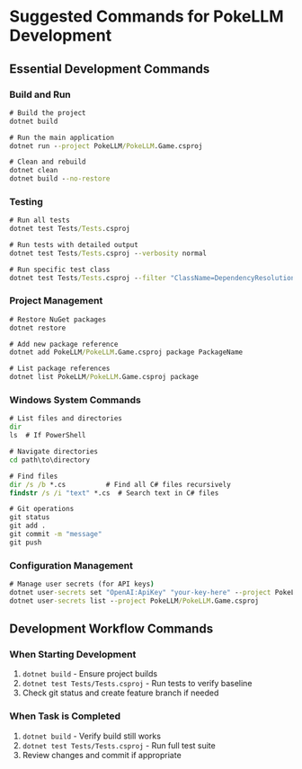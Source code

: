 # Suggested Commands for PokeLLM Development

## Essential Development Commands

### Build and Run
```cmd
# Build the project
dotnet build

# Run the main application
dotnet run --project PokeLLM/PokeLLM.Game.csproj

# Clean and rebuild
dotnet clean
dotnet build --no-restore
```

### Testing
```cmd
# Run all tests
dotnet test Tests/Tests.csproj

# Run tests with detailed output
dotnet test Tests/Tests.csproj --verbosity normal

# Run specific test class
dotnet test Tests/Tests.csproj --filter "ClassName=DependencyResolutionTests"
```

### Project Management
```cmd
# Restore NuGet packages
dotnet restore

# Add new package reference
dotnet add PokeLLM/PokeLLM.Game.csproj package PackageName

# List package references
dotnet list PokeLLM/PokeLLM.Game.csproj package
```

### Windows System Commands
```cmd
# List files and directories
dir
ls  # If PowerShell

# Navigate directories
cd path\to\directory

# Find files
dir /s /b *.cs          # Find all C# files recursively
findstr /s /i "text" *.cs  # Search text in C# files

# Git operations
git status
git add .
git commit -m "message"
git push
```

### Configuration Management
```cmd
# Manage user secrets (for API keys)
dotnet user-secrets set "OpenAI:ApiKey" "your-key-here" --project PokeLLM/PokeLLM.Game.csproj
dotnet user-secrets list --project PokeLLM/PokeLLM.Game.csproj
```

## Development Workflow Commands

### When Starting Development
1. `dotnet build` - Ensure project builds
2. `dotnet test Tests/Tests.csproj` - Run tests to verify baseline
3. Check git status and create feature branch if needed

### When Task is Completed
1. `dotnet build` - Verify build still works
2. `dotnet test Tests/Tests.csproj` - Run full test suite
3. Review changes and commit if appropriate